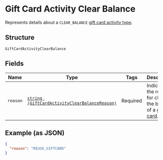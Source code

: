 
# Gift Card Activity Clear Balance

Represents details about a `CLEAR_BALANCE` [gift card activity type](../../doc/models/gift-card-activity-type.md).

## Structure

`GiftCardActivityClearBalance`

## Fields

| Name | Type | Tags | Description | Getter | Setter |
|  --- | --- | --- | --- | --- | --- |
| `reason` | [`string (GiftCardActivityClearBalanceReason)`](../../doc/models/gift-card-activity-clear-balance-reason.md) | Required | Indicates the reason for clearing the balance of a [gift card](../../doc/models/gift-card.md). | getReason(): string | setReason(string reason): void |

## Example (as JSON)

```json
{
  "reason": "REUSE_GIFTCARD"
}
```

